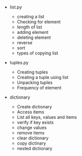 - list.py

  - creating a list
  - Checking for element
  - length of list
  - adding element
  - deleting element
  - reverse
  - sort
  - types of copying list

- tuples.py

  - Creating tuples
  - Creating a tuple using list
  - Unpacking tuples
  - Frequency of element

- dictionary
  - Create dictionary
  - Access items
  - List all keys, values and items
  - verify if key exists
  - change values
  - remove items
  - clear dictionary
  - copy dictinary
  - nested dictionary
